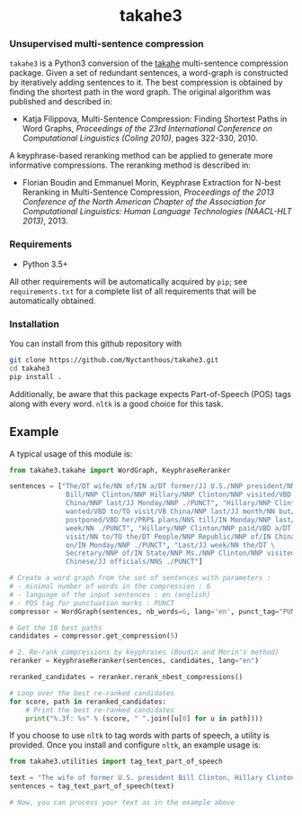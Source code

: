 <h1 align="center">takahe3</h1>

### Unsupervised multi-sentence compression

`takahe3` is a Python3 conversion of the [takahe](https://github.com/boudinfl/takahe) multi-sentence compression package. Given a set of redundant sentences, a word-graph is constructed by iteratively adding sentences to it. The best compression is obtained by finding the shortest path in the word graph. The original algorithm was published and described in:

* Katja Filippova, Multi-Sentence Compression: Finding Shortest Paths in Word Graphs, *Proceedings of the 23rd International Conference on Computational Linguistics (Coling 2010)*, pages 322-330, 2010.

A keyphrase-based reranking method can be applied to generate more informative compressions. The reranking method is described in:

* Florian Boudin and Emmanuel Morin, Keyphrase Extraction for N-best Reranking in Multi-Sentence Compression, *Proceedings of the 2013 Conference of the North American Chapter of the Association for Computational Linguistics: Human Language Technologies (NAACL-HLT 2013)*, 2013.


### Requirements

+ Python 3.5+

All other requirements will be automatically acquired by `pip`; see `requirements.txt` for a complete list of all requirements that will be automatically obtained.


### Installation

You can install from this github repository with

```bash
git clone https://github.com/Nyctanthous/takahe3.git
cd takahe3
pip install .
```

Additionally, be aware that this package expects Part-of-Speech (POS) tags along with every word. `nltk` is a good choice for this task.


## Example

A typical usage of this module is:

```python
from takahe3.takahe import WordGraph, KeyphraseReranker

sentences = ["The/DT wife/NN of/IN a/DT former/JJ U.S./NNP president/NN \
              Bill/NNP Clinton/NNP Hillary/NNP Clinton/NNP visited/VBD \
              China/NNP last/JJ Monday/NNP ./PUNCT", "Hillary/NNP Clinton/NNP \
              wanted/VBD to/TO visit/VB China/NNP last/JJ month/NN but/CC \
              postponed/VBD her/PRP$ plans/NNS till/IN Monday/NNP last/JJ \
              week/NN ./PUNCT", "Hillary/NNP Clinton/NNP paid/VBD a/DT \
              visit/NN to/TO the/DT People/NNP Republic/NNP of/IN China/NNP \
              on/IN Monday/NNP ./PUNCT", "Last/JJ week/NN the/DT \
              Secretary/NNP of/IN State/NNP Ms./NNP Clinton/NNP visited/VBD \
              Chinese/JJ officials/NNS ./PUNCT"]

# Create a word graph from the set of sentences with parameters :
# - minimal number of words in the compression : 6
# - language of the input sentences : en (english)
# - POS tag for punctuation marks : PUNCT
compressor = WordGraph(sentences, nb_words=6, lang='en', punct_tag="PUNCT")

# Get the 10 best paths
candidates = compressor.get_compression(5)

# 2. Re-rank compressions by keyphrases (Boudin and Morin's method)
reranker = KeyphraseReranker(sentences, candidates, lang="en")

reranked_candidates = reranker.rerank_nbest_compressions()

# Loop over the best re-ranked candidates
for score, path in reranked_candidates:
    # Print the best re-ranked candidates
    print("%.3f: %s" % (score, " ".join([u[0] for u in path])))
```

If you choose to use `nltk` to tag words with parts of speech, a utility is
provided. Once you install and configure `nltk`, an example usage is:

```python
from takahe3.utilities import tag_text_part_of_speech

text = "The wife of former U.S. president Bill Clinton, Hillary Clinton, visited China last Monday. Hillary Clinton wanted to visit China last month but postponed her plans till Monday last week. Hillary Clinton paid a visit to the People's Republic of China on Monday. Secretary of State Ms. Clinton visited Chinese officials."
sentences = tag_text_part_of_speech(text)

# Now, you can process your text as in the example above
```
